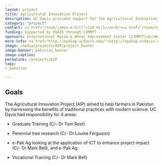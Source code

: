 ```yaml
---
layout: project
title: Agricultural Innovation Project
description: UC Davis provided support for the Agricultural Innovation Project, a 5-year USAID-funded program managed by the International Maize & Wheat Improvement Center (CIMMYT), the International Livestock Research Institute (ILRI), the International Rice Research Institute, and the World Vegetable Center (AVDRC).
category: "project"
contact: <a href="/team/james-e-hill">Jim Hill</a><br><a href="/team/tom-rost">Tom Rost</a><br><a href="/team/louise-ferguson">Louise Ferguson</a><br>
funding: Supported by USAID through CIMMYT
sponsors: International Maize & Wheat Improvement Center (CIMMYT)<br>World Vegetable Center (AVRDC)<br>International Livestock Research Institute (ILRI)<br>International Rice Research Institute (IRRI)<br>UC Davis
more-info: <a href="http://epakag.ucdavis.edu/">http://epakag.ucdavis.edu/</a>
image: /media/projects/AIP/project_banner
image-banner: pakistan_banner
image-caption:
permalink: /projects/AIP
tags:
- pakistan

---
```



<h2>Goals</h2>

<p>The Agricultural Innovation Project (AIP) aimed to help farmers in Pakistan by harnessing the benefits of traditional practices with modern science. UC Davis had responsibility for 4 areas:</p>

* Graduate Training (C/- Dr Tom Rost)

* Perennial tree research (C/- Dr Louise Ferguson)

* e-Pak Ag looking at the application of ICT to enhance project impact (C/- Dr Mark Bell), and e-Pak&nbsp;Ag

* Vocational Training (C/- Dr Mark Bell)
